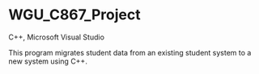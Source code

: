 # WGU_C867_Project

C++, Microsoft Visual Studio

This program migrates student data from an existing student system to a new system using C++.
